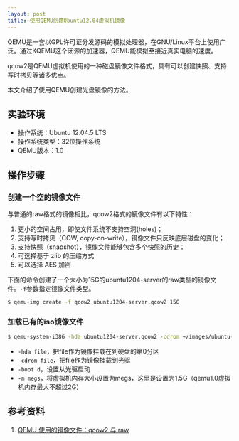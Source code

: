 ```yaml
---
layout: post
title: 使用QEMU创建Ubuntu12.04虚拟机镜像
---
```


QEMU是一套以GPL许可证分发源码的模拟处理器，在GNU/Linux平台上使用广泛。通过KQEMU这个闭源的加速器，QEMU能模拟至接近真实电脑的速度。

qcow2是QEMU虚拟机使用的一种磁盘镜像文件格式，具有可以创建快照、支持写时拷贝等诸多优点。

本文介绍了使用QEMU创建光盘镜像的方法。
<!--more-->

## 实验环境

* 操作系统：Ubuntu 12.04.5 LTS
* 操作系统类型：32位操作系统
* QEMU版本：1.0

## 操作步骤

### 创建一个空的镜像文件

与普通的raw格式的镜像相比，qcow2格式的镜像文件有以下特性：

1. 更小的空间占用，即使文件系统不支持空洞(holes)；
2. 支持写时拷贝（COW, copy-on-write），镜像文件只反映底层磁盘的变化；
3. 支持快照（snapshot），镜像文件能够包含多个快照的历史；
4. 可选择基于 zlib 的压缩方式
5. 可以选择 AES 加密

下面的命令创建了一个大小为15G的ubuntu1204-server的raw类型的镜像文件。`-f`参数指定镜像文件类型。

```bash
$ qemu-img create -f qcow2 ubuntu1204-server.qcow2 15G
```

### 加载已有的iso镜像文件

```bash
$ qemu-system-i386 -hda ubuntu1204-server.qcow2 -cdrom ~/images/ubuntu-12.04.5-server-i386.iso -boot d -m 1536
```

* `-hda file`，把file作为镜像挂载在到硬盘的第0分区
* `-cdrom file`，把file作为镜像挂载到光驱
* `-boot d`，设置从光驱启动
* `-m megs`，将虚拟机内存大小设置为megs，这里是设置为1.5G（qemu1.0虚拟机内存最大不超过2G）


## 参考资料

1. [QEMU 使用的镜像文件：qcow2 与 raw](http://www.ibm.com/developerworks/cn/linux/1409_qiaoly_qemuimgages/index.html)
